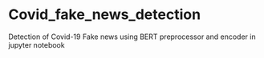 # Covid_fake_news_detection
Detection of Covid-19 Fake news using BERT preprocessor and encoder in jupyter notebook
